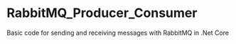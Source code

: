 # RabbitMQ_Producer_Consumer
Basic code for sending and receiving messages with RabbitMQ in .Net Core
